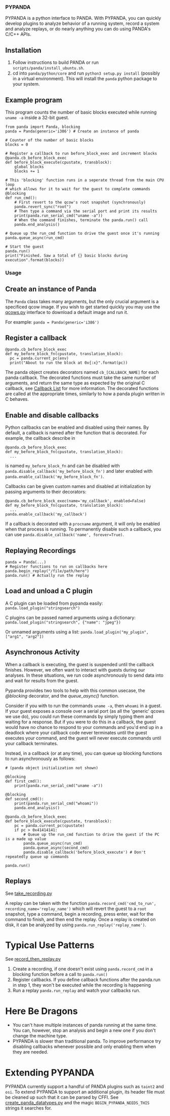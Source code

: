 ### PYPANDA
PYPANDA is a python interface to PANDA. With PYPANDA, you can quickly develop plugins
to analyze behavior of a running system, record a system and analyze replays, or do
nearly anything you can do using PANDA's C/C++ APIs.

## Installation
1) Follow instructions to build PANDA or run `scripts/panda/install_ubuntu.sh`.
2) cd into `panda/python/core` and run `python3 setup.py install` (possibly in a virtual environment). This will install the `panda` python package to your system.

## Example program
This program counts the number of basic blocks executed while running `uname -a` inside a 32-bit guest.
```
from panda import Panda, blocking
panda = Panda(generic='i386') # Create an instance of panda

# Counter of the number of basic blocks
blocks = 0

# Register a callback to run before_block_exec and increment blocks
@panda.cb_before_block_exec
def before_block_execute(cpustate, transblock):
    global blocks
    blocks += 1

# This 'blocking' function runs in a seperate thread from the main CPU loop
# which allows for it to wait for the guest to complete commands
@blocking
def run_cmd():
    # First revert to the qcow's root snapshot (synchronously)
    panda.revert_sync("root")
    # Then type a command via the serial port and print its results
    print(panda.run_serial_cmd("uname -a"))
    # When the command finishes, terminate the panda.run() call
    panda.end_analysis()

# Queue up the run_cmd function to drive the guest once it's running
panda.queue_async(run_cmd)

# Start the guest
panda.run()
print("Finished. Saw a total of {} basic blocks during execution".format(blocks))
```

### Usage
## Create an instance of Panda
The `Panda` class takes many arguments, but the only crucial argument is a
specificed qcow image. If you wish to get started quickly you may use the
[qcows.py](../panda/images/qcows.py) interface to download a default image and run it.

For example: `panda = Panda(generic='i386')`

## Register a callback
```
@panda.cb_before_block_exec
def my_before_block_fn(cpustate, translation_block):
  pc = panda.current_pc(env)
  print("About to run the block at 0x{:x}".format(pc))
```

The panda object creates decorators named `cb_[CALLBACK_NAME]` for each panda callback.
The decorated functions must take the same number of arguments, and return the same type
as expected by the original C callback, see [Callback List](../../../docs/manual.md#appendix-a-callback-list)
for more information.
The decorated functions are called at the appropriate times, similarly to how a panda plugin written
in C behaves.

## Enable and disable callbacks
Python callbacks can be enabled and disabled using their names.
By default, a callback is named after the function that is decorated. For example, the callback describe in
```
@panda.cb_before_block_exec
def my_before_block_fn(cpustate, translation_block):
  ...
```
is named `my_before_block_fn` and can be disabled with `panda.disable_callback('my_before_block_fn')` and later
enabled with `panda.enable_callback('my_before_block_fn')`.

Callbacks can be given custom names and disabled at initialization by passing arguments to their decorators:
```
@panda.cb_before_block_exec(name='my_callback', enabled=False)
def my_before_block_fn(cpustate, translation_block):
  ...
panda.enable_callback('my_callback')
```

If a callback is decorated with a `procname` argument, it will only be enabled when that process is running.
To permanently disable such a callback, you can use `panda.disable_callback('name', forever=True)`.

## Replaying Recordings
```
panda = Panda(...)
# Register functions to run on callbacks here
panda.begin_replay("/file/path/here")
panda.run() # Actually run the replay
```

## Load and unload a C plugin

A C plugin can be loaded from pypanda easily: `panda.load_plugin("stringsearch")`

C plugins can be passed named arguments using a dictionary: `panda.load_plugin("stringsearch", {"name": "jpeg"})`

Or unnamed arguments using a list: `panda.load_plugin("my_plugin", ["arg1", "arg2"])`

## Asynchronous Activity
When a callback is executing, the guest is suspended until the callback finishes. However, we often want to interact
with guests during our analyses. In these situations, we run code asynchronously to send data into and wait for results
from the guest.

Pypanda provides two tools to help with this common usecase, the *@blocking* decorator, and the *queue_async()* function.

Consider if you with to run the commands `uname -a`, then `whoami` in a guest. If your guest exposes a console over a serial port
(as all the 'generic' qcows we use do), you could run these commands by simply typing them and waiting for a response. But if you were
to do this in a callback, the guest would have no chance to respond to your commands and you'd end up in a deadlock where your callback
code never terminates until the guest executes your command, and the guest will never execute commands until your callback terminates.

Instead, in a callback (or at any time), you can queue up blocking functions to run asynchronously as follows:

```
# (panda object initialization not shown)

@blocking
def first_cmd():
    print(panda.run_serial_cmd("uname -a"))

@blocking
def second_cmd():
    print(panda.run_serial_cmd("whoami"))
    panda.end_analysis()

@panda.cb_before_block_exec
def before_block_execute(cpustate, transblock):
    pc = panda.current_pc(cpustate)
    if pc > 0x41414141:
        # Queue up the run_cmd function to drive the guest if the PC is a made up value
        panda.queue_async(run_cmd)
        panda.queue_async(second_cmd)
        panda.disable_callback('before_block_execute') # Don't repeatedly queue up commands

panda.run()
```

## Replays
See [take_recording.py](../examples/take_recording.py)

A replay can be taken with the function `panda.record_cmd('cmd_to_run', recording_name='replay_name')` which will revert the guest to a `root` snapshot, type a command, begin a recording, press enter, wait for the command to finish, and then end the replay.
Once a replay is created on disk, it can be analyzed by using `panda.run_replay('replay_name')`.

# Typical Use Patterns
See [record_then_replay.py](../examples/record_then_replay.py)
1) Create a recording, if one doesn't exist using `panda.record_cmd` in a blocking function before a call to `panda.run()`
2) Register callbacks. If you define callback functions after the panda.run in step 1, they won't be executed while the recording is happening
3) Run a replay `panda.run_replay` and watch your callbacks run.

# Here Be Dragons
* You can't have multiple instances of panda running at the same time. You can, however, stop an analysis and begin a new one if you don't change the machine type.
* PYPANDA is slower than traditional panda. To improve performance try disabling callbacks whenever possible and only enabling them when they are needed.

# Extending PYPANDA
PYPANDA currently support a handful of PANDA plugins such as `taint2` and `osi`. To extend PYPANDA to support an additional plugin, its header file
must be cleaned up such that it can be parsed by CFFI. See [create_panda_datatypes.py](../utils/create_panda_datatypes.py) and the magic `BEGIN_PYPANDA_NEEDS_THIS`
strings it searches for.
